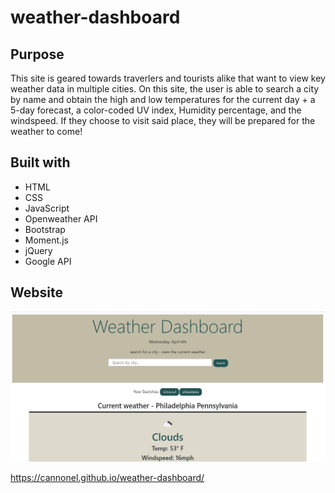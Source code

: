 # weather-dashboard

## Purpose
This site is geared towards traverlers and tourists alike that want to view key weather data in multiple cities. On this site, the user is able to search a city by name and obtain the high and low temperatures for the current day + a 5-day forecast, a color-coded UV index, Humidity percentage, and the windspeed. If they choose to visit said place, they will be prepared for the weather to come!  

## Built with
* HTML
* CSS 
* JavaScript
* Openweather API 
* Bootstrap 
* Moment.js
* jQuery
* Google API

## Website

<img src= "./images/screenshot-weatherdboard.jpg"></img>

https://cannonel.github.io/weather-dashboard/
